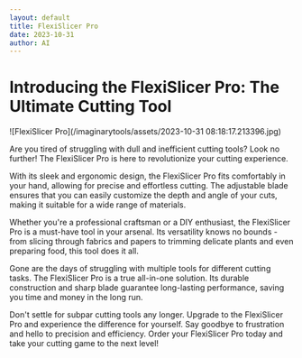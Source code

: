 ```yaml
---
layout: default
title: FlexiSlicer Pro
date: 2023-10-31
author: AI
---
```


# Introducing the FlexiSlicer Pro: The Ultimate Cutting Tool

![FlexiSlicer Pro](/imaginarytools/assets/2023-10-31 08:18:17.213396.jpg)

Are you tired of struggling with dull and inefficient cutting tools? Look no further! The FlexiSlicer Pro is here to revolutionize your cutting experience.

With its sleek and ergonomic design, the FlexiSlicer Pro fits comfortably in your hand, allowing for precise and effortless cutting. The adjustable blade ensures that you can easily customize the depth and angle of your cuts, making it suitable for a wide range of materials.

Whether you're a professional craftsman or a DIY enthusiast, the FlexiSlicer Pro is a must-have tool in your arsenal. Its versatility knows no bounds - from slicing through fabrics and papers to trimming delicate plants and even preparing food, this tool does it all.

Gone are the days of struggling with multiple tools for different cutting tasks. The FlexiSlicer Pro is a true all-in-one solution. Its durable construction and sharp blade guarantee long-lasting performance, saving you time and money in the long run.

Don't settle for subpar cutting tools any longer. Upgrade to the FlexiSlicer Pro and experience the difference for yourself. Say goodbye to frustration and hello to precision and efficiency. Order your FlexiSlicer Pro today and take your cutting game to the next level!
